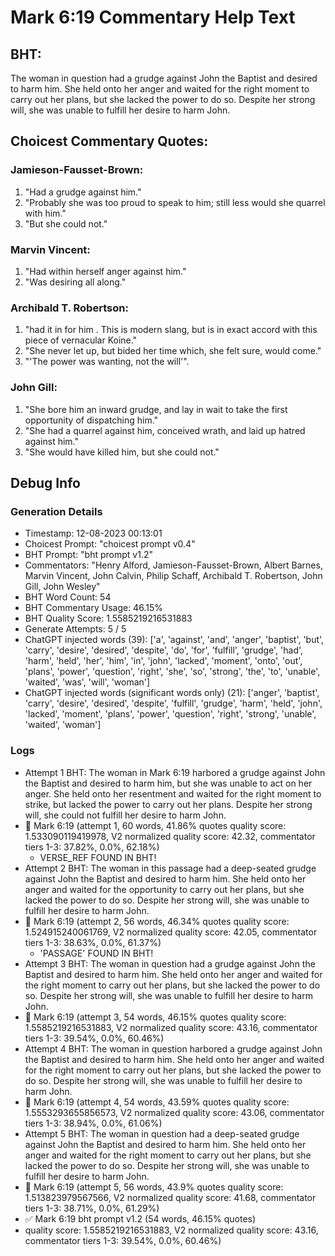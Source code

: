 # Mark 6:19 Commentary Help Text

## BHT:
The woman in question had a grudge against John the Baptist and desired to harm him. She held onto her anger and waited for the right moment to carry out her plans, but she lacked the power to do so. Despite her strong will, she was unable to fulfill her desire to harm John.

## Choicest Commentary Quotes:
### Jamieson-Fausset-Brown:
1. "Had a grudge against him." 
2. "Probably she was too proud to speak to him; still less would she quarrel with him." 
3. "But she could not."

### Marvin Vincent:
1. "Had within herself anger against him."
2. "Was desiring all along."

### Archibald T. Robertson:
1. "had it in for him . This is modern slang, but is in exact accord with this piece of vernacular Koine."
2. "She never let up, but bided her time which, she felt sure, would come."
3. "'The power was wanting, not the will'".

### John Gill:
1. "She bore him an inward grudge, and lay in wait to take the first opportunity of dispatching him."
2. "She had a quarrel against him, conceived wrath, and laid up hatred against him."
3. "She would have killed him, but she could not."


## Debug Info
### Generation Details
- Timestamp: 12-08-2023 00:13:01
- Choicest Prompt: "choicest prompt v0.4"
- BHT Prompt: "bht prompt v1.2"
- Commentators: "Henry Alford, Jamieson-Fausset-Brown, Albert Barnes, Marvin Vincent, John Calvin, Philip Schaff, Archibald T. Robertson, John Gill, John Wesley"
- BHT Word Count: 54
- BHT Commentary Usage: 46.15%
- BHT Quality Score: 1.5585219216531883
- Generate Attempts: 5 / 5
- ChatGPT injected words (39):
	['a', 'against', 'and', 'anger', 'baptist', 'but', 'carry', 'desire', 'desired', 'despite', 'do', 'for', 'fulfill', 'grudge', 'had', 'harm', 'held', 'her', 'him', 'in', 'john', 'lacked', 'moment', 'onto', 'out', 'plans', 'power', 'question', 'right', 'she', 'so', 'strong', 'the', 'to', 'unable', 'waited', 'was', 'will', 'woman']
- ChatGPT injected words (significant words only) (21):
	['anger', 'baptist', 'carry', 'desire', 'desired', 'despite', 'fulfill', 'grudge', 'harm', 'held', 'john', 'lacked', 'moment', 'plans', 'power', 'question', 'right', 'strong', 'unable', 'waited', 'woman']

### Logs
- Attempt 1 BHT: The woman in Mark 6:19 harbored a grudge against John the Baptist and desired to harm him, but she was unable to act on her anger. She held onto her resentment and waited for the right moment to strike, but lacked the power to carry out her plans. Despite her strong will, she could not fulfill her desire to harm John.
- 🔄 Mark 6:19 (attempt 1, 60 words, 41.86% quotes quality score: 1.533090119419978, V2 normalized quality score: 42.32, commentator tiers 1-3: 37.82%, 0.0%, 62.18%) 
	- VERSE_REF FOUND IN BHT!
- Attempt 2 BHT: The woman in this passage had a deep-seated grudge against John the Baptist and desired to harm him. She held onto her anger and waited for the opportunity to carry out her plans, but she lacked the power to do so. Despite her strong will, she was unable to fulfill her desire to harm John.
- 🔄 Mark 6:19 (attempt 2, 56 words, 46.34% quotes quality score: 1.524915240061769, V2 normalized quality score: 42.05, commentator tiers 1-3: 38.63%, 0.0%, 61.37%) 
	- 'PASSAGE' FOUND IN BHT!
- Attempt 3 BHT: The woman in question had a grudge against John the Baptist and desired to harm him. She held onto her anger and waited for the right moment to carry out her plans, but she lacked the power to do so. Despite her strong will, she was unable to fulfill her desire to harm John.
- 🔄 Mark 6:19 (attempt 3, 54 words, 46.15% quotes quality score: 1.5585219216531883, V2 normalized quality score: 43.16, commentator tiers 1-3: 39.54%, 0.0%, 60.46%)
- Attempt 4 BHT: The woman in question harbored a grudge against John the Baptist and desired to harm him. She held onto her anger and waited for the right moment to carry out her plans, but she lacked the power to do so. Despite her strong will, she was unable to fulfill her desire to harm John.
- 🔄 Mark 6:19 (attempt 4, 54 words, 43.59% quotes quality score: 1.5553293655856573, V2 normalized quality score: 43.06, commentator tiers 1-3: 38.94%, 0.0%, 61.06%)
- Attempt 5 BHT: The woman in question had a deep-seated grudge against John the Baptist and desired to harm him. She held onto her anger and waited for the right moment to carry out her plans, but she lacked the power to do so. Despite her strong will, she was unable to fulfill her desire to harm John.
- 🔄 Mark 6:19 (attempt 5, 56 words, 43.9% quotes quality score: 1.513823979567566, V2 normalized quality score: 41.68, commentator tiers 1-3: 38.71%, 0.0%, 61.29%)
- ✅ Mark 6:19 bht prompt v1.2 (54 words, 46.15% quotes)
- quality score: 1.5585219216531883, V2 normalized quality score: 43.16, commentator tiers 1-3: 39.54%, 0.0%, 60.46%)